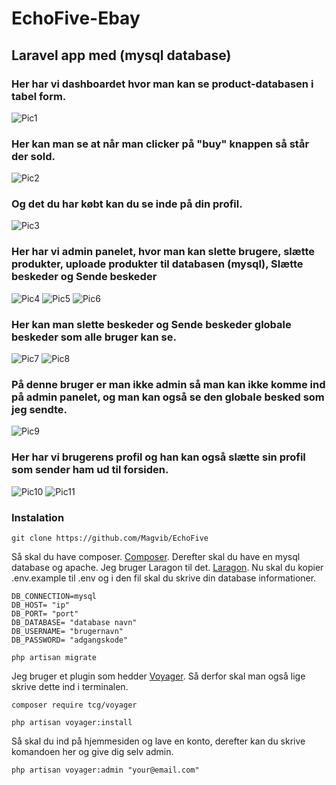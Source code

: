 # EchoFive-Ebay
## Laravel app med (mysql database)
### Her har vi dashboardet hvor man kan se product-databasen i tabel form.
![Pic1](https://github.com/Magvib/EchoFive-Ebay/blob/master/pic/1.PNG)
### Her kan man se at når man clicker på "buy" knappen så står der sold.
![Pic2](https://github.com/Magvib/EchoFive-Ebay/blob/master/pic/2.PNG)
### Og det du har købt kan du se inde på din profil.
![Pic3](https://github.com/Magvib/EchoFive-Ebay/blob/master/pic/3.PNG)
### Her har vi admin panelet, hvor man kan slette brugere, slætte produkter, uploade produkter til databasen (mysql), Slætte beskeder og Sende beskeder
![Pic4](https://github.com/Magvib/EchoFive-Ebay/blob/master/pic/4.PNG)
![Pic5](https://github.com/Magvib/EchoFive-Ebay/blob/master/pic/5.PNG)
![Pic6](https://github.com/Magvib/EchoFive-Ebay/blob/master/pic/6.PNG)
### Her kan man slette beskeder og Sende beskeder globale beskeder som alle bruger kan se.
![Pic7](https://github.com/Magvib/EchoFive-Ebay/blob/master/pic/7.PNG)
![Pic8](https://github.com/Magvib/EchoFive-Ebay/blob/master/pic/8.PNG)
### På denne bruger er man ikke admin så man kan ikke komme ind på admin panelet, og man kan også se den globale besked som jeg sendte.
![Pic9](https://github.com/Magvib/EchoFive-Ebay/blob/master/pic/9.PNG)
### Her har vi brugerens profil og han kan også slætte sin profil som sender ham ud til forsiden.
![Pic10](https://github.com/Magvib/EchoFive-Ebay/blob/master/pic/10.PNG)
![Pic11](https://github.com/Magvib/EchoFive-Ebay/blob/master/pic/11.PNG)

### Instalation
```
git clone https://github.com/Magvib/EchoFive
```
Så skal du have composer.
[Composer](https://getcomposer.org/).
Derefter skal du have en mysql database og apache. Jeg bruger Laragon til det.
[Laragon](https://laragon.org/). Nu skal du kopier .env.example til .env og i den fil skal du skrive din database informationer.
```
DB_CONNECTION=mysql
DB_HOST= "ip"
DB_PORT= "port"
DB_DATABASE= "database navn"
DB_USERNAME= "brugernavn"
DB_PASSWORD= "adgangskode"
```
```
php artisan migrate
```
Jeg bruger et plugin som hedder [Voyager](https://github.com/the-control-group/voyager). Så derfor skal man også lige skrive dette ind i terminalen.
```
composer require tcg/voyager
```
```
php artisan voyager:install
```
Så skal du ind på hjemmesiden og lave en konto, derefter kan du skrive komandoen her og give dig selv admin.
```
php artisan voyager:admin "your@email.com"
```
